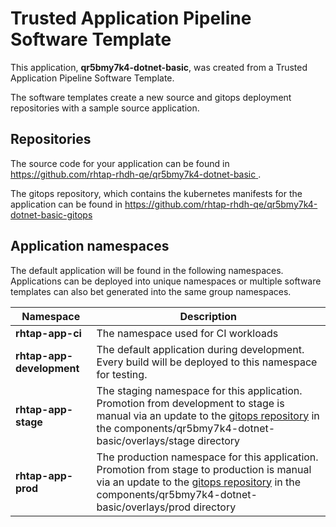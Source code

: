 # Trusted Application Pipeline Software Template

This application, **qr5bmy7k4-dotnet-basic**, was created from a Trusted Application Pipeline Software Template.

The software templates create a new source and gitops deployment repositories with a sample source application. 

## Repositories

The source code for your application can be found in [https://github.com/rhtap-rhdh-qe/qr5bmy7k4-dotnet-basic ](https://github.com/rhtap-rhdh-qe/qr5bmy7k4-dotnet-basic ).
 
The gitops repository, which contains the kubernetes manifests for the application can be found in 
[https://github.com/rhtap-rhdh-qe/qr5bmy7k4-dotnet-basic-gitops ](https://github.com/rhtap-rhdh-qe/qr5bmy7k4-dotnet-basic-gitops ) 

## Application namespaces 

The default application will be found in the following namespaces. Applications can be deployed into unique namespaces or multiple software templates can also bet generated into the same group namespaces.  

|  Namespace   |  Description   |  
| -------- | -------- |
| **rhtap-app-ci** | The namespace used for CI workloads |
| **rhtap-app-development** | The default application during development. Every build will be deployed to this namespace for testing. |
| **rhtap-app-stage** | The staging namespace for this application. Promotion from development to stage is manual via an update to the [gitops repository](https://github.com/rhtap-rhdh-qe/qr5bmy7k4-dotnet-basic-gitops ) in the components/qr5bmy7k4-dotnet-basic/overlays/stage directory |
| **rhtap-app-prod** | The production namespace for this application. Promotion from stage to production is manual via an update to the [gitops repository](https://github.com/rhtap-rhdh-qe/qr5bmy7k4-dotnet-basic-gitops ) in the components/qr5bmy7k4-dotnet-basic/overlays/prod directory |